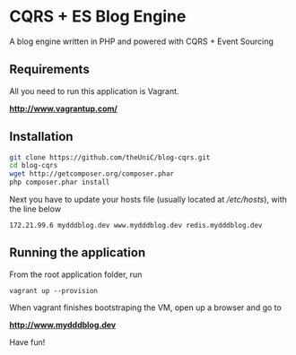 CQRS + ES Blog Engine
=====================

A blog engine written in PHP and powered with CQRS + Event Sourcing

## Requirements

All you need to run this application is Vagrant.

**http://www.vagrantup.com/**

## Installation

```bash
git clone https://github.com/theUniC/blog-cqrs.git
cd blog-cqrs
wget http://getcomposer.org/composer.phar
php composer.phar install
```

Next you have to update your hosts file (usually located at */etc/hosts*), with the line below

    172.21.99.6 mydddblog.dev www.mydddblog.dev redis.mydddblog.dev
    
## Running the application

From the root application folder, run

    vagrant up --provision
    
When vagrant finishes bootstraping the VM, open up a browser and go to

**http://www.mydddblog.dev**

Have fun!
